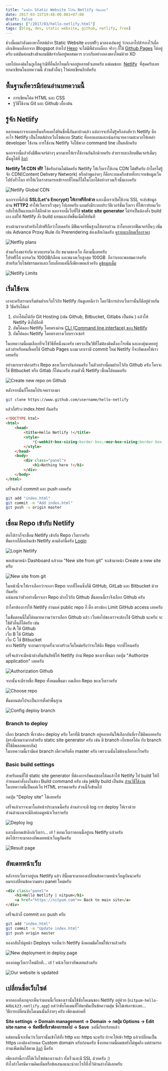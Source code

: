 ```yaml
---
title: "มาฝาก Static Website ไว้กับ Netlify กันเถอะ"
date: 2017-03-15T19:48:00.001+07:00
draft: false
aliases: ["/2017/03/hello-netlify.html"]
tags: [blog, dev, static website, github, netlify, free]
---
```


ช่วงนี้ผมกำลังมองหาโฮสต์ฝาก Static Website แบบฟรีๆ มาลองเล่นอยู่ ว่าจะเอาไปสำรองไว้เผื่อเลิกเขียนบล็อกจาก Blogspot ย้ายไป [Hexo](https://hexo.io/) จะได้มีที่ฝากบล็อก จริงๆ ก็ใช้ [Github Pages](https://pages.github.com/) ได้อยู่ครับ แต่มันค่อนข้างช้าแถมมีข้อจำกัดอยู่พอสมควร บวกกับอย่างลองของใหม่ด้วย XD

เลยไปลองค้นในกูเกิ้ลดูว่ามีที่อื่นอีกไหมก็เจออยู่หลายตัวเลยครับ แต่ผมชอบ  [Netlify](https://www.netliy.com/)  ที่สุดครับเลยยกมาเขียนในบทความนี้ ส่วนตัวอื่นๆ ไว้ค่อยเขียนอีกทีครับ

## พื้นฐานที่ควรมีก่อนอ่านบทความนี้

- การเขียนโค้ด HTML และ CSS
- รู้วิธีใช้งาน Git และ Github เบื้องต้น

## รู้จัก Netlify

หลายคนอาจจะเคยเห็นหรือเคยได้ยินชื่อนี้กันมาบ้างแล้ว แต่อาจจะยังไม่รู้หรือสงสัยว่า Netlify คืออะไร Netlify เป็นโฮตส์ฝากเว็บไซต์แบบ Static ที่ออกแบบและเน้นอำนวยความสะดวกให้เหล่า developer ใช้งาน การใช้งาน Netlify จึงใช้พวก command line เป็นหลักครับ

นอกจากนี้แล้วยังมีฟีดเจอร์ต่างๆ มากมายให้เราใช้งานกันอีกด้วยครับ ส่วยรายละเอียดฟีดเจอร์เต็มๆ นั้นดูได้ที่ [ลิงก์](https://www.netlify.com/features/)

**Netlify ให้ CDN ฟรี!** ใช้ครับอ่านไม่ผิดครับ Netlify ให้เว็บเราใช้งาน CDN ได้ฟรีครับ ถ้าใครไม่รู้จัก CDN(Content Delivery Network) หรือถ้าพูดง่ายๆ ก็คือระบบเครือข่ายที่กระจายข้อมูลเว็บไปยังทั่วโลก ทำให้เว็บเราสามารถเข้าจากที่ไหนก็ได้ในโลกได้อย่างรวดเร็วนั้นเองครับ

![Netlify Global CDN](images/01.jpg)

นอกจากนี้ยังมี **SSL(Let's Encrypt) ให้เราฟรีอีกด้วย** และเมื่อเราเปิดใช้งาน SSL จะส่งข้อมูลผ่าน **HTTP2** ทำให้เว็บเราเร็วสุดๆ ไปเลยครับ แถมยังมีระบบประวัติเวอร์ชั่นเว็บเรา ที่ให้เราย้อนเว็บกลับไปเป็นแบบเก่าได้อีกด้วย นอกจากนี้เว็บที่ใช้ **static site generator** ไม่จำเป็นต้องสั่ง build เอง แต่ให้ Netlify สั่ง build แทนและอัพขึ้นเน็ตให้ทันที

ทางด้านราคาสำหรับโปรฟรีถือว่าโอเคครับ มีฟีดเจอร์พื้นฐานให้ครบถ้วน ถ้าใครอยากฟีดเจอร์อื่นๆ เพิ่ม เช่น Advance Proxy Rule กับ Prerendering ต้องเสียเงินครับ [ดูรายละเอียดเรื่องราคา](https://www.netlify.com/pricing/)

![Netfliy plans](images/02.jpg)

ส่วนเรื่องขอจำกัด พวกแบรดวิด กับ ขนาดของเว็บ ก็ตามนี้เลยครับ  
โปรฟรีได้ แบรดวิน 100GB/เดือน และขนาดเว็บสูงสุด 100GB  ถือว่าเยอะพอสมควรครับ  
สำหรับเว็บไซต์ธรรมดาและเว็บบล็อกแค่นี้ก็เพียงพอแล้วครับ [ดูข้อมูลเต็ม](https://www.netlify.com/tos/)

![Netlify Limits](images/03.jpg)

## เริ่มใช้งาน

เอาละครับเรามาเริ่มต้นฝากเว็บไว้กับ Netlify กันดูเลยดีกว่า โดยวิธีการฝากเว็บเรานั้นก็มีอยู่ด้วยกัน 3 วิธีครับได้แก่

1.  ฝากโค้ดได้กับ Git Hosting (เช่น Github, Bitbucket, Gitlabs เป็นต้น ) แล้วให้ Netlify ดึงไปอีกที
2.  อัพโค้ดลง Netlify โดยตรงผ่าน [CLI (Command line interface) ของ Netlify](https://www.netlify.com/docs/cli/)
3.  อัพโค้ดลง Netlify โดยตรงทางเว็บบราวเซอร์

ในบทความนี้ผมเลือกที่จะใช้วิธีที่หนึ่งนะครับ เพราะเป็นวิธีที่ไม่ต้องติดตั้งอะไรเพิ่ม และคงคุ้นเคยอยู่แล้วสำหรับคนที่เคยใช้ Github Pages แถมเวลาเรามี commit ใหม่ Netlify ก็จะอัพเดทให้เราเลยครับ

อย่างแรกเราต้องสร้าง Repo ของเว็บเรากันก่อนครับ ในตัวอย่างนี้ผมฝากไว้กับ Github ครับ ใครจะใช้ Bitbucket หรือ Gitlab ก็ได้นะครับ สามตัวนี้ Netlify เชื่อมได้หมดครับ

![Create new repo on Github](images/04.jpg)

หลังจากนั้นก็โคลนโปรเจคเราลงมา

```bash
git clone https://www.github.com/username/hello-netlify
```

แล้วก็สร้าง index.html กันครับ

```html
<!DOCTYPE html>
<html>
    <head>
        <title>Hello Netlify !</title>
        <style>
            *{-webkit-box-sizing:border-box;-moz-box-sizing:border-box;-ms-box-sizing:border-box;box-sizing:border-box}body,html{height:100%}body{background:#f4f6f6;font-family:Roboto,sans-serif;color:#414546;display:flex;align-items:center;justify-content:center}p{margin:20px 0}.panel{background:#eee;padding:40px 60px;border-radius:6px;width:40em;margin:50px auto;max-width:100%}a,a:active,a:link,a:visited{color:#35a65e;text-decoration:none}a:hover{text-decoration:underline}
        </style>
    </head>
    <body>
        <div class="panel">
            <h1>Nothing here !</h1>
        </div>
    </body>
</html>
```

เสร็จแล้วก็ commit และ push เลยครับ

```bash
git add "index.html"
git commit -m "Add index.html"
git push -u origin master
```

## เชื่อม Repo เข้ากับ Netlify

ต่อไปเราก็จะเชื่อม Netlify เข้ากับ Repo เว็บเราครับ  
ขั่นแรกก็ล็อคอินเข้า Netlify ตามลิงก์นี้ครับ [Login](https://app.netlify.com/)

![Login Netlify](images/05.jpg)

พอเข้ามาหน้า Dashboard แล้วกด "New site from git" จะเข้ามาหน้า Create a new site ครับ

![New site from git](images/06.jpg)

ในหน้านี้จะให้เราเลือกว่าจะเอา Repo จากที่ไหนซึ่งก็มี GitHub, GitLab และ Bitbucket ด้วยกันครับ  
แน่นอนว่าตัวอย่างนี้เราเอา Repo ฝากไว้กับ Github ขั้นตอนนี้เราจึงเลือก Github ครับ

ถ้าใครต้องการให้ Netlify อ่านแค่ public repo ก็ ติ๊ก ตรงช่อง Limit GitHub access เลยครับ

ในขั้นตอนนี้ไม่ได้หมายความว่าเราเลือก Github แล้ว เว็บต่อไปของเราจะต้องใช้ Github นะครับ จะใช้ตัวอื่นก็ได้ครับ เช่น  
เว็บ A ใช้ Github  
เว็บ B ใช้ Gitlab  
เว็บ C ใช้ Bitbucket  
ทาง Netlify จะถามเราทุกครั้งเวลาสร้างเว็บใหม่ครับว่าจะให้ดึง Repo จากที่ไหนครับ

เสร็จแล้วจะมีหน้าต่างยืนยันสิทธิให้ Netlify อ่าน Repo ของเราขึ้นมา กดปุ่ม "Authorize application" เลยครับ

![Authorization Github](images/07.jpg)

จากนั้นจะมีรายชื่อ Repo ทั้งหมดขึ้นมา กดเลือก Repo ของเว็บเราครับ

![Choose repo](images/08.jpg)

ขั้นตอนต่อไปจะเป็นการตั้งค่าพื้นฐาน

![Config deploy branch](images/09.jpg)
### Branch to deploy

เลือก branch ที่เราต้อง deploy ครับ ใครที่มี branch อยู่หลายอันให้เลือกอันที่เราใช้ดีพลอยครับ  
(ตรงนี้เหมาะมากสำหรับ static site generator ครับ เช่น มี branch เก็บซอสโค้ด กับ branch ที่ใช้ดีพลอยแยกกัน)  
ในบทความนี้เรามีแค่ branch เดียวครับคือ master ครับ เพราะฉนั้นไม่ต้องเลือกอะไรครับ

### Basic build settings

สำหรับคนที่ใช้ static site generator ที่ต้องการอัพแค่ซอสโค้ดแล้วให้ Netlify ไป build ให้ก็กำหนดคำสั่งลงในช่อง Build command ครับ เช่น jeklly build เป็นต้น [อ่านวิธีใช้งาน](https://www.netlify.com/docs/continuous-deployment/)  
ในบทความนี้เป็นแค่เว็บ HTML ธรรมดาครับ ส่วนนี้จึงข้ามไป

กดปุ่ม "Deploy site" ได้เลยครับ

เสร็จแล้วเราจะมาโผล่หน้าประมาณนี้ครับ ด้านล่างจะมี log การ deploy ให้เราด้วย  
ส่วนด้านบนจะมีลิงค์กดดูหน้าเว็บเราครับ

![Deploy log](images/10.jpg)

และเมื่อกดเข้าลิงก์เว็บเรา... เย้ ! ตอนเว็บเราตอนนี้อยู่บน Netlify แล้วครับ  
ต่อไปเราจะมาลองอัพเดทหน้าเว็บดูกันครับ

![Result page](images/11.jpg)

## อัพเดทหน้าเว็บ

หลังจากเว็บเราอยู่บน Netlify แล้ว ทีนี้ผมจะมาลองเปลี่ยนข้อความหน้าเว็บดูกันนะครับ  
ผมจะเปลี่ยนข้อความตรง panel ใหม่ครับ

```html
<div class="panel">
    <h1>Hello Netlify | nitpum</h1>
    <a href="https://nitpum.com">← Back to main site</a>
</div>
```

เสร็จแล้วก็ commit และ push ครับ  
```bash
git add "index.html" 
git commit -m "Update index.html" 
git push origin master 
```

ลองกลับไปดูหน้า Deploys จะเห็นว่า Netlify ดึงคอมมิดใหม่ให้เราแล้วครับ

![New deployment in deploy page](images/12.jpg)

ลองกดดูเว็บเราใหม่อีกที... เย้ ! หน้าเว็บเราอัพเดทแล้วครับ

![Our website is updated](images/13.jpg)

## เปลี่ยนชื่อเว็บไซต์

หากลองสังเกตุจะเห็นว่าตอนนี้เว็บของเรานั้นใช้ซับโดเมนของ Netlify อยู่ด้วย (`nitpum-hello-AXbLk23.netlify.app`)
แต่ว่าซับโดเมนที่ให้มามันเป็นข้อความสุ่ม ซึ่งไม่เท่เอาซะเลย...  
วิธีการเปลี่ยนซับโดเมนนั้นก็ง่ายๆ ครับ เพียงแค่กดที่

**Site settings -> Domain management -> Domain -> กดปุ่ม Options -> Edit site name -> พิมพ์ชื่อที่เราต้องการลงไป -> Save**  แค่นี้เรียบร้อยแล้ว

แต่ตอนนี้จะเห็นว่าเว็บเรานั้นเข้าได้ทั้ง http และ https นะครับ ถ้าจะให้เข้า http แล้วเปลี่ยนเป็น https เองต้องกำหนด Custom domain ครับก่อนครับ ซึ่งบทความนี้ผมขอยังไม่พูดถึง แต่สามารถอ่านเพิ่มเติมได้ตาม [ลิงก์](https://www.netlify.com/docs/custom-domains/) นี้ครับ

เพียงเท่านี้เราก็ได้เว็บไซต์ของเราแล้ว ทั้งเร็วและมี SSL ด้วยครับ :)  
ยังไงถ้าใครมีความคิดเห็นหรือข้อเสนอแนะนำอะไรก็ทิ้งไว้ด้านล่างได้เลยครับ
